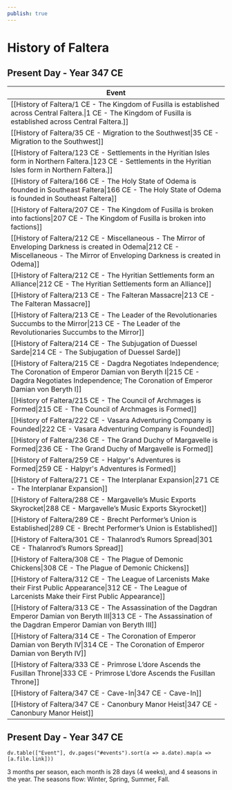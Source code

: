 ```yaml
---
publish: true
---
```


# History of Faltera
## Present Day - Year 347 CE 
|Event|
|---|
|[[History of Faltera/1 CE - The Kingdom of Fusilla is established across Central Faltera.\|1 CE - The Kingdom of Fusilla is established across Central Faltera.]]|
|[[History of Faltera/35 CE - Migration to the Southwest\|35 CE - Migration to the Southwest]]|
|[[History of Faltera/123 CE - Settlements in the Hyritian Isles form in Northern Faltera.\|123 CE - Settlements in the Hyritian Isles form in Northern Faltera.]]|
|[[History of Faltera/166 CE - The Holy State of Odema is founded in Southeast Faltera\|166 CE - The Holy State of Odema is founded in Southeast Faltera]]|
|[[History of Faltera/207 CE - The Kingdom of Fusilla is broken into factions\|207 CE - The Kingdom of Fusilla is broken into factions]]|
|[[History of Faltera/212 CE - Miscellaneous - The Mirror of Enveloping Darkness is created in Odema\|212 CE - Miscellaneous - The Mirror of Enveloping Darkness is created in Odema]]|
|[[History of Faltera/212 CE - The Hyritian Settlements form an Alliance\|212 CE - The Hyritian Settlements form an Alliance]]|
|[[History of Faltera/213 CE - The Falteran Massacre\|213 CE - The Falteran Massacre]]|
|[[History of Faltera/213 CE - The Leader of the Revolutionaries Succumbs to the Mirror\|213 CE - The Leader of the Revolutionaries Succumbs to the Mirror]]|
|[[History of Faltera/214 CE - The Subjugation of Duessel Sarde\|214 CE - The Subjugation of Duessel Sarde]]|
|[[History of Faltera/215 CE - Dagdra Negotiates Independence; The Coronation of Emperor Damian von Beryth I\|215 CE - Dagdra Negotiates Independence; The Coronation of Emperor Damian von Beryth I]]|
|[[History of Faltera/215 CE - The Council of Archmages is Formed\|215 CE - The Council of Archmages is Formed]]|
|[[History of Faltera/222 CE - Vasara Adventuring Company is Founded\|222 CE - Vasara Adventuring Company is Founded]]|
|[[History of Faltera/236 CE - The Grand Duchy of Margavelle is Formed\|236 CE - The Grand Duchy of Margavelle is Formed]]|
|[[History of Faltera/259 CE - Halpyr's Adventures is Formed\|259 CE - Halpyr's Adventures is Formed]]|
|[[History of Faltera/271 CE - The Interplanar Expansion\|271 CE - The Interplanar Expansion]]|
|[[History of Faltera/288 CE - Margavelle’s Music Exports Skyrocket\|288 CE - Margavelle’s Music Exports Skyrocket]]|
|[[History of Faltera/289 CE - Brecht Performer’s Union is Established\|289 CE - Brecht Performer’s Union is Established]]|
|[[History of Faltera/301 CE - Thalanrod’s Rumors Spread\|301 CE - Thalanrod’s Rumors Spread]]|
|[[History of Faltera/308 CE - The Plague of Demonic Chickens\|308 CE - The Plague of Demonic Chickens]]|
|[[History of Faltera/312 CE - The League of Larcenists Make their First Public Appearance\|312 CE - The League of Larcenists Make their First Public Appearance]]|
|[[History of Faltera/313 CE - The Assassination of the Dagdran Emperor Damian von Beryth III\|313 CE - The Assassination of the Dagdran Emperor Damian von Beryth III]]|
|[[History of Faltera/314 CE - The Coronation of Emperor Damian von Beryth IV\|314 CE - The Coronation of Emperor Damian von Beryth IV]]|
|[[History of Faltera/333 CE - Primrose L’dore Ascends the Fusillan Throne\|333 CE - Primrose L’dore Ascends the Fusillan Throne]]|
|[[History of Faltera/347 CE - Cave-In\|347 CE - Cave-In]]|
|[[History of Faltera/347 CE - Canonbury Manor Heist\|347 CE - Canonbury Manor Heist]]|

## Present Day - Year 347 CE

```dataviewjs
dv.table(["Event"], dv.pages("#events").sort(a => a.date).map(a => [a.file.link]))
```

3 months per season, each month is 28 days (4 weeks), and 4 seasons in the year. The seasons flow: Winter, Spring, Summer, Fall.
